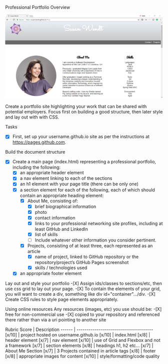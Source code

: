 Professional Portfolio Overview

![Webpage preview](./images/webpagepreview.png)

Create a portfolio site highlighting your work that can be shared with potential employers. Focus first on building a good structure, then later style and lay out with with CSS.

Tasks
-[X] First, set up your username.github.io site as per the instructions at https://pages.github.com.

Build the document structure
-[X] Create a main page (index.html) representing a professional portfolio, including the following:
	-[X] an appropriate header element
	-[X] a nav element linking to each of the sections
	-[X] an h1 element with your page title (there can be only one)
	-[X] a section element for each of the following, each of which should contain an appropriate heading element:
		-[X] About Me, consisting of:
			-[X] brief biographical information
			-[X] photo
			-[X] contact information
			-[X] links to your professional networking site profiles, including at least GitHub and LinkedIn
			-[X] list of skills
			-[ ] Include whatever other information you consider pertinent.
		-[X] Projects, consisting of at least three, each represented as an article
			-[X] name of project, linked to GitHub repository or the repository/project’s GitHub Pages screenshot
			-[X] skills / technologies used
	-[X] an appropriate footer element

Lay out and style your portfolio
	-[X] Assign ids/classes to sections/etc, then use css grid to lay out your page. 
	-[X] To contain the elements of your grid, you will want to create a div, something like div id="container".../div.
	-[X] Create CSS rules to style page elements appropriately.

Using online resources
	Any resources (images, etc) you use should be:
		-[X] free for non-commercial use
		-[X] copied to your repository and referenced there rather than via a uri pointing to another site

Rubric
Score | Description
------ | --------------------------------------
[x/10] | project hosted on username.github.io
[x/10] | index.html
[x/8] | header element
[x/7] | nav element
[x/10] | use of Grid and Flexbox and not a framework
[x/7] | section elements
[x/8] | headings h1, h2 etc…
[x/7] | About Me Section
[x/7] | 3 Projects contained in article tags
[x/8] | footer
[x/8] | appropriate images for content
[x/10] | style/formatting/code quality